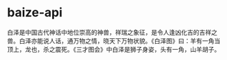 # baize-api
白泽是中国古代神话中地位崇高的神兽，祥瑞之象征，是令人逢凶化吉的吉祥之兽。白泽亦能说人话，通万物之情，晓天下万物状貌。《白泽图》曰：羊有一角当顶上，龙也，杀之震死。《三才图会》中白泽是狮子身姿，头有一角，山羊胡子。
